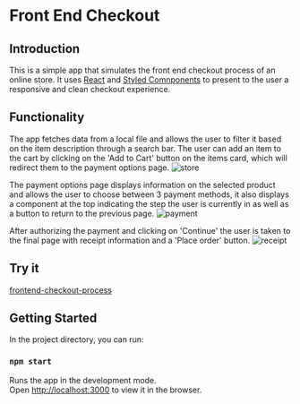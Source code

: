 # Front End Checkout

## Introduction

This is a simple app that simulates the front end checkout process of an online store. It uses [React](https://reactjs.org/) and [Styled Comnponents](https://styled-components.com/) to present to the user a responsive and clean checkout experience.

## Functionality

The app fetches data from a local file and allows the user to filter it based on the item description through a search bar.
The user can add an item to the cart by clicking on the 'Add to Cart' button on the items card, which will redirect them to the payment options page.
![store](https://user-images.githubusercontent.com/55405613/160901598-4283ff96-21b2-4df1-811a-ac9f5a81e918.JPG)

The payment options page displays information on the selected product and allows the user to choose between 3 payment methods, it also displays a component at the top indicating the step the user is currently in as well as a button to return to the previous page.
![payment](https://user-images.githubusercontent.com/55405613/160901607-130c2e3c-d974-4917-ba2b-93ea5e02eda4.JPG)

After authorizing the payment and clicking on 'Continue' the user is taken to the final page with receipt information and a 'Place order' button.
![receipt](https://user-images.githubusercontent.com/55405613/160901657-b42aafee-fd71-4a0d-864a-df4535327bd2.JPG)

## Try it

[frontend-checkout-process](https://frontend-checkout-process.web.app/)

## Getting Started

In the project directory, you can run:

### `npm start`

Runs the app in the development mode.\
Open [http://localhost:3000](http://localhost:3000) to view it in the browser.
